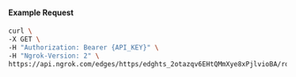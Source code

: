 <!-- Code generated for API Clients. DO NOT EDIT. -->

#### Example Request

```bash
curl \
-X GET \
-H "Authorization: Bearer {API_KEY}" \
-H "Ngrok-Version: 2" \
https://api.ngrok.com/edges/https/edghts_2otazqv6EHtQMmXye8xPjlvioBA/routes/edghtsrt_2otazoZQoWrdgNYeftw5e5CBYiU/webhook_verification
```
